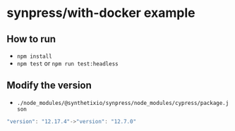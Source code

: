 # synpress/with-docker example

## How to run

- `npm install`
- `npm test` or `npm run test:headless`

## Modify the version
- `./node_modules/@synthetixio/synpress/node_modules/cypress/package.json`

```javascript
"version": "12.17.4"->"version": "12.7.0"
```